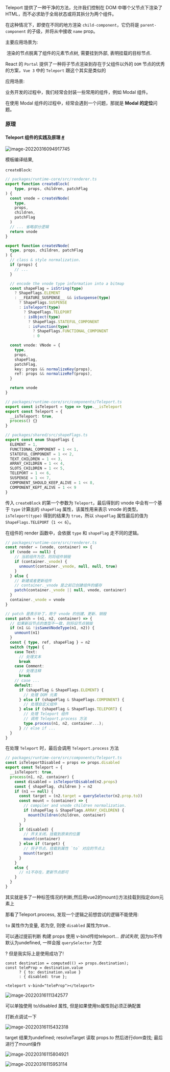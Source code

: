 Teleport 提供了一种干净的方法，允许我们控制在 DOM 中哪个父节点下渲染了 HTML，而不必求助于全局状态或将其拆分为两个组件。

在这种情况下，即使在不同的地方渲染 `child-component`，它仍将是 `parent-component` 的子级，并将从中接收 `name` prop。



主要应用场景为:

​	渲染的节点脱离了组件的元素节点树, 需要挂到外部, 表明挂载的目标节点.

React 的 `Portal` 提供了一种将子节点渲染到存在于父组件以外的 `DOM` 节点的优秀的方案，`Vue 3` 中的 `Teleport` 跟这个其实是类似的



应用场景:

业务开发的过程中，我们经常会封装一些常用的组件，例如 Modal 组件。

在使用 Modal 组件的过程中，经常会遇到一个问题，那就是 **Modal 的定位**问题。



### 原理

#### Teleport 组件的实践及原理 [#](https://juejin.cn/post/6900957010808963079)

![image-20220316094917745](../../_202203/imgs/image-20220316094917745.png)

模板编译结果,

`createBlock`:

```ts
// packages/runtime-core/src/renderer.ts
export function createBlock(
	type, props, children, patchFlag
) {
  const vnode = createVNode(
    type,
    props,
    children,
    patchFlag
  )
  // ... 省略部分逻辑
  return vnode
}

export function createVNode(
  type, props, children, patchFlag
) {
  // class & style normalization.
  if (props) {
    // ...
  }

  // encode the vnode type information into a bitmap
  const shapeFlag = isString(type)
    ? ShapeFlags.ELEMENT
    : __FEATURE_SUSPENSE__ && isSuspense(type)
      ? ShapeFlags.SUSPENSE
      : isTeleport(type)
        ? ShapeFlags.TELEPORT
        : isObject(type)
          ? ShapeFlags.STATEFUL_COMPONENT
          : isFunction(type)
            ? ShapeFlags.FUNCTIONAL_COMPONENT
            : 0

  const vnode: VNode = {
    type,
    props,
    shapeFlag,
    patchFlag,
    key: props && normalizeKey(props),
    ref: props && normalizeRef(props),
  }

  return vnode
}

// packages/runtime-core/src/components/Teleport.ts
export const isTeleport = type => type.__isTeleport
export const Teleport = {
  __isTeleport: true,
  process() {}
}

// packages/shared/src/shapeFlags.ts
export const enum ShapeFlags {
  ELEMENT = 1,
  FUNCTIONAL_COMPONENT = 1 << 1,
  STATEFUL_COMPONENT = 1 << 2,
  TEXT_CHILDREN = 1 << 3,
  ARRAY_CHILDREN = 1 << 4,
  SLOTS_CHILDREN = 1 << 5,
  TELEPORT = 1 << 6,
  SUSPENSE = 1 << 7,
  COMPONENT_SHOULD_KEEP_ALIVE = 1 << 8,
  COMPONENT_KEPT_ALIVE = 1 << 9
}
```

传入 `createBlock` 的第一个参数为 `Teleport`，最后得到的 vnode 中会有一个基于 `type` 计算出的 `shapeFlag` 属性，该属性用来表示 vnode 的类型。`isTeleport(type)` 得到的结果为 `true`，所以 `shapeFlag` 属性最后的值为 `ShapeFlags.TELEPORT`（`1 << 6`）。

在组件的 render 函数中，会依据 `type` 和 `shapeFlag` 走不同的逻辑。

```ts
// packages/runtime-core/src/renderer.ts
const render = (vnode, container) => {
  if (vnode == null) {
    // 当前组件为空，则将组件销毁
    if (container._vnode) {
      unmount(container._vnode, null, null, true)
    }
  } else {
    // 新建或者更新组件
    // container._vnode 是之前已创建组件的缓存
    patch(container._vnode || null, vnode, container)
  }
  container._vnode = vnode
}

// patch 是表示补丁，用于 vnode 的创建、更新、销毁
const patch = (n1, n2, container) => {
  // 如果新旧节点的类型不一致，则将旧节点销毁
  if (n1 && !isSameVNodeType(n1, n2)) {
    unmount(n1)
  }
  const { type, ref, shapeFlag } = n2
  switch (type) {
    case Text:
      // 处理文本
      break
    case Comment:
      // 处理注释
      break
    // case ...
    default:
      if (shapeFlag & ShapeFlags.ELEMENT) {
        // 处理 DOM 元素
      } else if (shapeFlag & ShapeFlags.COMPONENT) {
        // 处理自定义组件
      } else if (shapeFlag & ShapeFlags.TELEPORT) {
        // 处理 Teleport 组件
        // 调用 Teleport.process 方法
        type.process(n1, n2, container...);
      } // else if ...
  }
}

```

在处理 `Teleport` 时，最后会调用 `Teleport.process` 方法

```ts
// packages/runtime-core/src/components/Teleport.ts
const isTeleportDisabled = props => props.disabled
export const Teleport = {
  __isTeleport: true,
  process(n1, n2, container) {
    const disabled = isTeleportDisabled(n2.props)
    const { shapeFlag, children } = n2
    if (n1 == null) {
      const target = (n2.target = querySelector(n2.prop.to))      
      const mount = (container) => {
        // compiler and vnode children normalization.
        if (shapeFlag & ShapeFlags.ARRAY_CHILDREN) {
          mountChildren(children, container)
        }
      }
      if (disabled) {
        // 开关关闭，挂载到原来的位置
        mount(container)
      } else if (target) {
        // 将子节点，挂载到属性 `to` 对应的节点上
        mount(target)
      }
    }
    else {
      // n1不存在，更新节点即可
    }
  }
}

```

其实就是多了一种标签情况的判断,然后用vue2的mount()方法挂载到指定dom元素上



那看了Teleport.process, 发现一个逻辑之前想尝试的逻辑不能使用:

`to` 属性作为变量, 若为空, 则使 `disabled` 属性为true..

可以通过提前判断 构建 props 使用 v-bind传给teleport... *尝试失败*, 因为to不传默认为undefined, 一样会报 `querySelector` 为空

? 但是我实际上是使用成功了!



```vue
const destination = computed(() => props.destination);
const teleProp = destination.value
      ? { to: destination.value }
      : { disabled: true };

<teleport v-bind="teleProp"></teleport>
```



![image-20220316111342577](../../_202203/imgs/image-20220316111342577.png)

可以单独使用 to/disabled 属性, 但是如果使用to属性则必须正确配置



打断点调试一下

![image-20220316115432318](./imgs/image-20220316115432318.png)

target 结果为undefined; resolveTarget 读取 props.to 然后进行dom查找; 最后进行了mount操作

![image-20220316115804921](./imgs/image-20220316115804921.png)



![image-20220316115953114](./imgs/image-20220316115953114.png)

